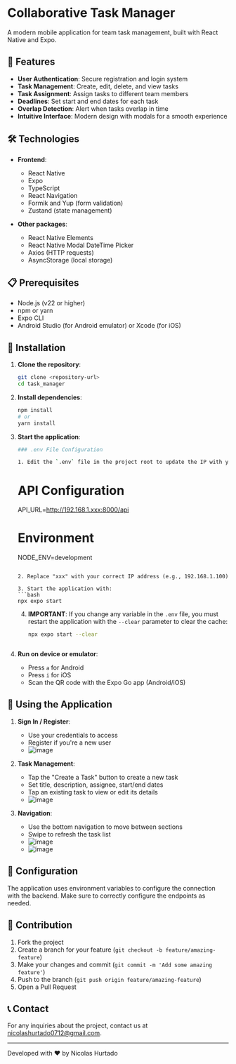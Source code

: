 # Collaborative Task Manager

A modern mobile application for team task management, built with React Native and Expo.

## 📱 Features

- **User Authentication**: Secure registration and login system
- **Task Management**: Create, edit, delete, and view tasks
- **Task Assignment**: Assign tasks to different team members
- **Deadlines**: Set start and end dates for each task
- **Overlap Detection**: Alert when tasks overlap in time
- **Intuitive Interface**: Modern design with modals for a smooth experience

## 🛠️ Technologies

- **Frontend**:
  - React Native
  - Expo
  - TypeScript
  - React Navigation
  - Formik and Yup (form validation)
  - Zustand (state management)

- **Other packages**:
  - React Native Elements
  - React Native Modal DateTime Picker
  - Axios (HTTP requests)
  - AsyncStorage (local storage)

## 📋 Prerequisites

- Node.js (v22 or higher)
- npm or yarn
- Expo CLI
- Android Studio (for Android emulator) or Xcode (for iOS)

## 🚀 Installation

1. **Clone the repository**:
   ```bash
   git clone <repository-url>
   cd task_manager
   ```

2. **Install dependencies**:
   ```bash
   npm install
   # or
   yarn install
   ```

3. **Start the application**:
   ```bash
   ### .env File Configuration

   1. Edit the `.env` file in the project root to update the IP with your local IP address:
      ```
      # API Configuration
      API_URL=http://192.168.1.xxx:8000/api
      
      # Environment
      NODE_ENV=development
      ```

   2. Replace "xxx" with your correct IP address (e.g., 192.168.1.100)

   3. Start the application with:
      ```bash
      npx expo start
      ```

   4. **IMPORTANT**: If you change any variable in the `.env` file, you must restart the application with the `--clear` parameter to clear the cache:
      ```bash
      npx expo start --clear
      ```

   ```

4. **Run on device or emulator**:
   - Press `a` for Android
   - Press `i` for iOS
   - Scan the QR code with the Expo Go app (Android/iOS)

## 📱 Using the Application

1. **Sign In / Register**:
   - Use your credentials to access
   - Register if you're a new user
   - ![image](https://github.com/user-attachments/assets/f1413c1b-6fea-48eb-907c-e79a93771017)

2. **Task Management**:
   - Tap the "Create a Task" button to create a new task
   - Set title, description, assignee, start/end dates
   - Tap an existing task to view or edit its details
   - ![image](https://github.com/user-attachments/assets/2683ca13-f211-4616-a55a-606f88039606)


3. **Navigation**:
   - Use the bottom navigation to move between sections
   - Swipe to refresh the task list
   - ![image](https://github.com/user-attachments/assets/48a06903-4bf7-4d3c-b1b1-a3e8b3131879)
   - ![image](https://github.com/user-attachments/assets/82154d91-453d-42f5-be5a-a174e48b867c)



## 🔧 Configuration

The application uses environment variables to configure the connection with the backend. Make sure to correctly configure the endpoints as needed.

## 👥 Contribution

1. Fork the project
2. Create a branch for your feature (`git checkout -b feature/amazing-feature`)
3. Make your changes and commit (`git commit -m 'Add some amazing feature'`)
4. Push to the branch (`git push origin feature/amazing-feature`)
5. Open a Pull Request


## 📞 Contact

For any inquiries about the project, contact us at [nicolashurtado0712@gmail.com](mailto:nicolashurtado0712@gmail.com).

---

Developed with ❤️ by Nicolas Hurtado

